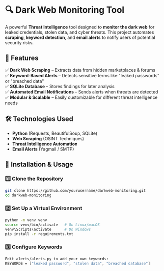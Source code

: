 # 🔍 Dark Web Monitoring Tool  

A powerful **Threat Intelligence** tool designed to **monitor the dark web** for leaked credentials, stolen data, and cyber threats. This project automates **scraping**, **keyword detection**, and **email alerts** to notify users of potential security risks.  

## 🚀 Features  
✅ **Dark Web Scraping** – Extracts data from hidden marketplaces & forums  
✅ **Keyword-Based Alerts** – Detects sensitive terms like "leaked passwords" or "breached data"  
✅ **SQLite Database** – Stores findings for later analysis  
✅ **Automated Email Notifications** – Sends alerts when threats are detected  
✅ **Modular & Scalable** – Easily customizable for different threat intelligence needs  

## 🛠️ Technologies Used  
- **Python** (Requests, BeautifulSoup, SQLite)  
- **Web Scraping** (OSINT Techniques)  
- **Threat Intelligence Automation**  
- **Email Alerts** (Yagmail / SMTP)  

## 🔧 Installation & Usage  

### 1️⃣ Clone the Repository  
```bash
git clone https://github.com/yourusername/darkweb-monitoring.git
cd darkweb-monitoring
```

### 2️⃣ Set Up a Virtual Environment
```bash
python -m venv venv
source venv/bin/activate   # On Linux/macOS
venv\Scripts\activate      # On Windows
pip install -r requirements.txt
```

### 3️⃣ Configure Keywords
```bash
Edit alerts/alerts.py to add your own keywords:
KEYWORDS = ["leaked password", "stolen data", "breached database"]
```
